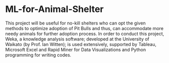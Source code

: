 # ML-for-Animal-Shelter
This project will be useful for no-kill shelters who can opt the given methods to optimize adoption of Pit Bulls and thus, can accommodate more needy animals for further adoption process. In order to conduct this project, Weka, a knowledge analysis software; developed at the University of Waikato (by Prof. Ian Witten); is used extensively, supported by Tableau, Microsoft Excel and Rapid Miner for Data Visualizations and Python programming for writing codes.
